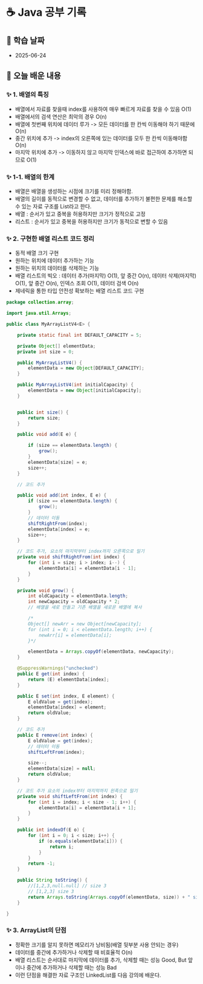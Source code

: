 # ☕ Java 공부 기록

## 📘 학습 날짜
- 2025-06-24

## 📅 오늘 배운 내용

### ✨ 1. 배열의 특징 
- 배열에서 자료를 찾을때 index를 사용하여 매우 빠르게 자료를 찾을 수 있음 O(1)
- 배열에서의 검색 연산은 최악의 경우 O(n)
- 배열에 첫번째 위치에 데이터 루가 -> 모든 데이터를 한 칸씩 이동해야 하기 때문에 O(n)
- 중간 위치에 추가 -> index의 오른쪽에 있는 데이터를 모두 한 칸씩 이동해야함 O(n)
- 마지막 위치에 추가 -> 이동하지 않고 마지막 인덱스에 바로 접근하여 추가하면 되므로 O(1)

### ✨ 1-1. 배열의 한계
- 배열은 배열을 생성하는 시점에 크기를 미리 정해야함. 
- 배열의 길이를 동적으로 변경할 수 없고, 데이터를 추가하기 불편한 문제를 해소할 수 있는 자료 구조를 List라고 한다.
- 배열 : 순서가 있고 중복을 허용하지만 크기가 정적으로 고정
- 리스트 : 순서가 있고 중복을 허용하지만 크기가 동적으로 변할 수 있음

### ✨ 2. 구현한 배열 리스트 코드 정리
- 동적 배열 크기 구현
- 원하는 위치에 데이터 추가하는 기능
- 원하는 위치의 데이터를 삭제하는 기능
- 배열 리스트의 빅오 : 데이터 추가(마지막) O(1), 앞 중간 O(n), 데이터 삭제(마지막) O(1), 앞 중간 O(n), 인덱스 조회 O(1), 데이터 검색 O(n)
- 제네릭을 통한 타입 안전성 확보하는 배열 리스트 코드 구현
```java
package collection.array;

import java.util.Arrays;

public class MyArrayListV4<E> {

    private static final int DEFAULT_CAPACITY = 5;

    private Object[] elementData;
    private int size = 0;

    public MyArrayListV4() {
        elementData = new Object[DEFAULT_CAPACITY];
    }

    public MyArrayListV4(int initialCapacity) {
        elementData = new Object[initialCapacity];
    }


    public int size() {
        return size;
    }

    public void add(E e) {

        if (size == elementData.length) {
            grow();
        }
        elementData[size] = e;
        size++;
    }

    // 코드 추가

    public void add(int index, E e) {
        if (size == elementData.length) {
            grow();
        }
        // 데이터 이동
        shiftRightFrom(index);
        elementData[index] = e;
        size++;
    }

    // 코드 추가, 요소의 마지막부터 index까지 오른쪽으로 밀기
    private void shiftRightFrom(int index) {
        for (int i = size; i > index; i--) {
            elementData[i] = elementData[i - 1];
        }
    }

    private void grow() {
        int oldCapacity = elementData.length;
        int newCapacity = oldCapacity * 2;
        // 배열을 새로 만들고 기존 배열을 새로운 배열에 복사

        /*
        Object[] newArr = new Object[newCapacity];
        for (int i = 0; i < elementData.length; i++) {
            newArr[i] = elementData[i];
        }*/

        elementData = Arrays.copyOf(elementData, newCapacity);
    }

    @SuppressWarnings("unchecked")
    public E get(int index) {
        return (E) elementData[index];
    }

    public E set(int index, E element) {
        E oldValue = get(index);
        elementData[index] = element;
        return oldValue;
    }

    // 코드 추가
    public E remove(int index) {
        E oldValue = get(index);
        // 데이터 이동
        shiftLeftFrom(index);

        size--;
        elementData[size] = null;
        return oldValue;
    }

    // 코드 추가 요소의 index부터 마지막까지 왼족으로 밀기
    private void shiftLeftFrom(int index) {
        for (int i = index; i < size - 1; i++) {
            elementData[i] = elementData[i + 1];
        }
    }

    public int indexOf(E o) {
        for (int i = 0; i < size; i++) {
            if (o.equals(elementData[i])) {
                return i;
            }
        }
        return -1;
    }

    public String toString() {
        //[1,2,3,null.null] // size 3
        // [1,2,3] size 3
        return Arrays.toString(Arrays.copyOf(elementData, size)) + " size = " + size + ", capacity = " + elementData.length;
    }

}

```

### ✨ 3. ArrayList의 단점 
- 정확한 크기를 알지 못하면 메모리가 낭비됨(배열 뒷부분 사용 안되는 경우)
- 데이터를 중간에 추가하거나 삭제할 때 비효율적 O(n)
- 배열 리스트는 순서대로 마지막에 데이터를 추가, 삭제할 때는 성능 Good, But 앞이나 중간에 추가하거나 삭제할 때는 성능 Bad
- 이런 단점을 해결한 자료 구조인 LinkedList를 다음 강의에 배운다.